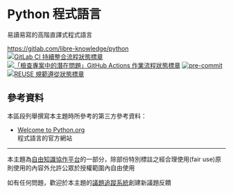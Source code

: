 # Python 程式語言

易讀易寫的高階直譯式程式語言

<https://gitlab.com/libre-knowledge/python>  
[![GitLab CI 持續整合流程狀態標章](https://gitlab.com/libre-knowledge/python/badges/main/pipeline.svg?ignore_skipped=true "點擊查看 GitLab CI 持續整合流程的運行狀態")](https://gitlab.com/libre-knowledge/python/-/commits/main) [![「檢查專案中的潛在問題」GitHub Actions 作業流程狀態標章](https://github.com/libre-knowledge/python/actions/workflows/check-potential-problems.yml/badge.svg "本專案使用 GitHub Actions 自動化檢查專案中的潛在問題")](https://github.com/libre-knowledge/python/actions/workflows/check-potential-problems.yml) [![pre-commit](https://img.shields.io/badge/pre--commit-enabled-brightgreen?logo=pre-commit&logoColor=white "本專案使用 pre-commit 檢查專案中的潛在問題")](https://github.com/pre-commit/pre-commit) [![REUSE 規範遵從狀態標章](https://api.reuse.software/badge/gitlab.com/libre-knowledge/python "本專案遵從 REUSE 規範降低軟體授權合規成本")](https://api.reuse.software/info/gitlab.com/libre-knowledge/python)

## 參考資料

本區段列舉撰寫本主題時所參考的第三方參考資料：

* [Welcome to Python.org](https://www.python.org/)  
  程式語言的官方網站

---

本主題為[自由知識協作平台](https://libre-knowledge.github.io/)的一部分，除部份特別標註之經合理使用(fair use)原則使用的內容外允許公眾於授權範圍內自由使用

如有任何問題，歡迎於本主題的[議題追蹤系統](https://github.com/libre-knowledge/python/issues)創建新議題反饋
